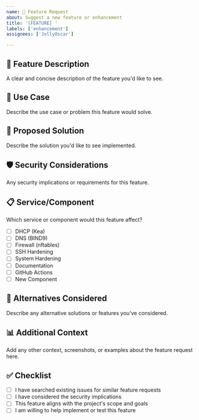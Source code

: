 ```yaml
---
name: 🚀 Feature Request
about: Suggest a new feature or enhancement
title: '[FEATURE] '
labels: ['enhancement']
assignees: ['JollyOscar']

---
```


## 🚀 Feature Description
A clear and concise description of the feature you'd like to see.

## 🎯 Use Case
Describe the use case or problem this feature would solve.

## 🔧 Proposed Solution
Describe the solution you'd like to see implemented.

## 🛡️ Security Considerations
Any security implications or requirements for this feature.

## 📋 Service/Component
Which service or component would this feature affect?
- [ ] DHCP (Kea)
- [ ] DNS (BIND9)
- [ ] Firewall (nftables)
- [ ] SSH Hardening
- [ ] System Hardening
- [ ] Documentation
- [ ] GitHub Actions
- [ ] New Component

## 🔄 Alternatives Considered
Describe any alternative solutions or features you've considered.

## 📊 Additional Context
Add any other context, screenshots, or examples about the feature request here.

## ✅ Checklist
- [ ] I have searched existing issues for similar feature requests
- [ ] I have considered the security implications
- [ ] This feature aligns with the project's scope and goals
- [ ] I am willing to help implement or test this feature